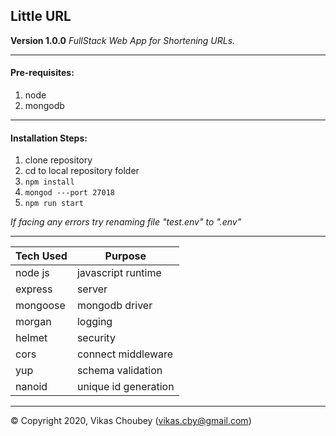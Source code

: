 ## Little URL

**Version 1.0.0**
_FullStack Web App for Shortening URLs._

---

#### Pre-requisites:

1. node
1. mongodb

---

#### Installation Steps:

1. clone repository
1. cd to local repository folder
1. `npm install`
1. `mongod ---port 27018`
1. `npm run start`

_If facing any errors try renaming file "test.env" to ".env"_

---

| Tech Used | Purpose              |
| --------- | -------------------- |
| node js   | javascript runtime   |
| express   | server               |
| mongoose  | mongodb driver       |
| morgan    | logging              |
| helmet    | security             |
| cors      | connect middleware   |
| yup       | schema validation    |
| nanoid    | unique id generation |

---

© Copyright 2020, Vikas Choubey
(vikas.cby@gmail.com)
